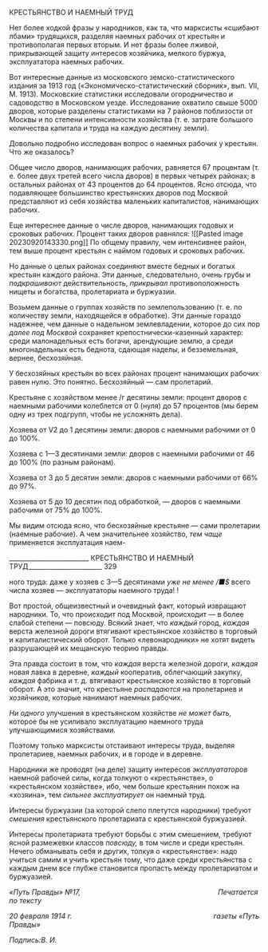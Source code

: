 КРЕСТЬЯНСТВО И НАЕМНЫЙ ТРУД

Нет более ходкой фразы у народников, как та, что марксисты «сшибают лбами» тру­дящихся, разделяя наемных рабочих от крестьян и противополагая первых вторым. И нет фразы более лживой, прикрывающей защиту интересов хозяйчика, мелкого буржуа, эксплуататора наемных рабочих.

Вот интересные данные из московского земско-статистического издания за 1913 год («Экономическо-статистический сборник», вып. VII, М. 1913). Московские статистики исследовали огородничество и садоводство в Московском уезде. Исследование охвати­ло свыше 5000 дворов, которые разделены статистиками на 7 районов поблизости от Москвы и по степени интенсивности хозяйства (т. е. затрате большого количества ка­питала и труда на каждую десятину земли).

Довольно подробно исследован вопрос о наемных рабочих у крестьян. Что же оказа­лось?

Общее число дворов, нанимающих рабочих, равняется 67 процентам (т. е. более двух третей всего числа дворов) в первых четырех районах; в остальных районах от 43 про­центов до 64 процентов. Ясно отсюда, что подавляющее большинство крестьянских дворов под Москвой представляют из себя хозяйства маленьких капиталистов, нани­мающих рабочих.

Еще интереснее данные о числе дворов, нанимающих годовых и сроковых рабочих. Процент таких дворов равнялся:
![[Pasted image 20230920143330.png]]
По общему правилу, чем интенсивнее район, тем выше процент крестьян с наймом годовых и сроковых рабочих.

Но данные о целых районах соединяют вместе бедных и богатых крестьян каждого района. Эти данные, следовательно, очень грубы и _подкрашивают_ действительность, _прикрывал_ противоположность нищеты и богатства, пролетариата и буржуазии.

Возьмем данные о группах хозяйств по землепользованию (т. е. по количеству зем­ли, находящейся в обработке). Эти данные гораздо надежнее, чем данные о надельном землевладении, которое до сих пор _далее под Москвой_ сохраняет крепостнически-казенный характер: среди малонадельных есть богачи, арендующие землю, а среди многонадельных есть беднота, сдающая наделы, и безземельная, вернее, бесхозяйная.

У бесхозяйных крестьян во всех районах процент нанимающих рабочих равен нулю. Это понятно. Бесхозяйный — сам пролетарий.

Крестьяне с хозяйством менее /г десятины земли: процент дворов с наемными рабо­чими колеблется от 0 (нуля) до 57 процентов (мы берем одну из трех подгрупп, чтобы не усложнять дела).

Хозяева от V2 до 1 десятины земли: дворов с наемными рабочими от 0 до 100%.

Хозяева с 1—3 десятинами земли: дворов с наемными рабочими от 46 до 100% (по разным районам).

Хозяева от 3 до 5 десятин земли: дворов с наемными рабочими от 66% до 97%.

Хозяева от 5 до 10 десятин под обработкой, — дворов с наемными рабочими от 75% до 100%.

Мы видим отсюда ясно, что бесхозяйные крестьяне — сами пролетарии (наемные рабочие). А чем значительнее хозяйство, _тем чаще_ применяется эксплуатация наем-

  

_________________________ КРЕСТЬЯНСТВО И НАЕМНЫЙ ТРУД_______________________ 329

ного труда: даже у хозяев с 3—5 десятинами _уже не менее /■$_ всего числа хозяев — эксплуататоры наемного труда! !

Вот простой, общеизвестный и очевидный факт, который извращают народники. То, что происходит под Москвой, происходит — в более слабой степени — повсюду. Вся­кий знает, что _каждый_ город, _каждая_ верста железной дороги втягивают крестьянское хозяйство в торговый и капиталистический оборот. Только «левонародники» не хотят видеть разрушающей их мещанскую теорию правды.

Эта правда состоит в том, что _каждая_ верста железной дороги, _каждая_ новая лавка в деревне, _каждый_ кооператив, облегчающий закупку, _каждая_ фабрика и т. д. втяги­вают крестьянское хозяйство в торговый оборот. А это значит, что крестьяне _распада­ются_ на пролетариев и _хозяйчиков,_ которые нанимают наемных рабочих.

_Ни одного_ улучшения в крестьянском хозяйстве _не может быть,_ которое бы не усиливало эксплуатацию наемного труда улучшающимися хозяйствами.

Поэтому только марксисты отстаивают интересы труда, выделяя пролетариев, наем­ных рабочих, и в городе и в деревне.

Народники же проводят (на деле) защиту интересов _эксплуататоров_ наемной рабо­чей силы, когда толкуют о «крестьянстве», о «крестьянском хозяйстве», ибо, чем боль­ше крестьянин похож на «хозяина», тем _сильнее эксплуатирует_ он наемный труд.

Интересы буржуазии (за которой слепо плетутся народники) требуют _смешения_ кре­стьянского пролетариата с крестьянской буржуазией.

Интересы пролетариата требуют борьбы с этим смешением, требуют ясной разме­жевки классов _повсюду,_ в том числе и среди крестьян. Нечего обманывать себя и дру­гих, толкуя о «крестьянстве»: надо учиться самим и учить крестьян тому, что даже сре­ди крестьянства с каждым днем все глубже становится пропасть между пролетариатом и буржуазией.

_«Путь Правды» №17,                                                                      Печатается по тексту_

_20 февраля 1914 г.                                                                        газеты «Путь Правды»_

_Подпись:В. И._